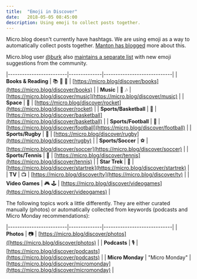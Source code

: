 ```yaml
---
title:  "Emoji in Discover"
date:   2018-05-05 08:45:00
description: Using emoji to collect posts together.
---
```


Micro.blog doesn't currently have hashtags. We are using emoji as a way to automatically collect posts together. [Manton has blogged](https://www.manton.org/2018/01/books-on-micro-blog.html) more about this.

Micro.blog user [@burk](https://micro.blog/burk) also [maintains a separate list](https://burk.io/discover/) with new emoji suggestions from the community.

|-------------------------|--------------|-----------------------------|
| **Books & Reading**     | 📚 📖 🔖 | [https://micro.blog/discover/books](https://micro.blog/discover/books) |
| **Music**               | 🎵 🎶 | [https://micro.blog/discover/music](https://micro.blog/discover/music) |
| **Space**               | 🚀 | [https://micro.blog/discover/rocket](https://micro.blog/discover/rocket) |
| **Sports/Basketball**   | 🏀 | [https://micro.blog/discover/basketball](https://micro.blog/discover/basketball) |
| **Sports/Football**     | 🏈 | [https://micro.blog/discover/football](https://micro.blog/discover/football) |
| **Sports/Rugby**        | 🏉 | [https://micro.blog/discover/rugby](https://micro.blog/discover/rugby) |
| **Sports/Soccer**       | ⚽️ | [https://micro.blog/discover/soccer](https://micro.blog/discover/soccer) |
| **Sports/Tennis**       | 🎾 | [https://micro.blog/discover/tennis](https://micro.blog/discover/tennis) |
| **Star Trek**           | 🖖 | [https://micro.blog/discover/startrek](https://micro.blog/discover/startrek) |
| **TV**                  | 📺 | [https://micro.blog/discover/tv](https://micro.blog/discover/tv) |
| **Video Games**         | 🎮 🕹 | [https://micro.blog/discover/videogames](https://micro.blog/discover/videogames) |

The following topics work a little differently. They are either curated manually (photos) or automatically collected from keywords (podcasts and Micro Monday recommendations):

|-------------------------|--------------|-----------------------------|
| **Photos**              | 📷 | [https://micro.blog/discover/photos]([https://micro.blog/discover/photos) |
| **Podcasts**            | 🎙️ | [https://micro.blog/discover/podcasts](https://micro.blog/discover/podcasts) |
| **Micro Monday**        | "Micro Monday"    | [https://micro.blog/discover/micromonday](https://micro.blog/discover/micromonday) |
